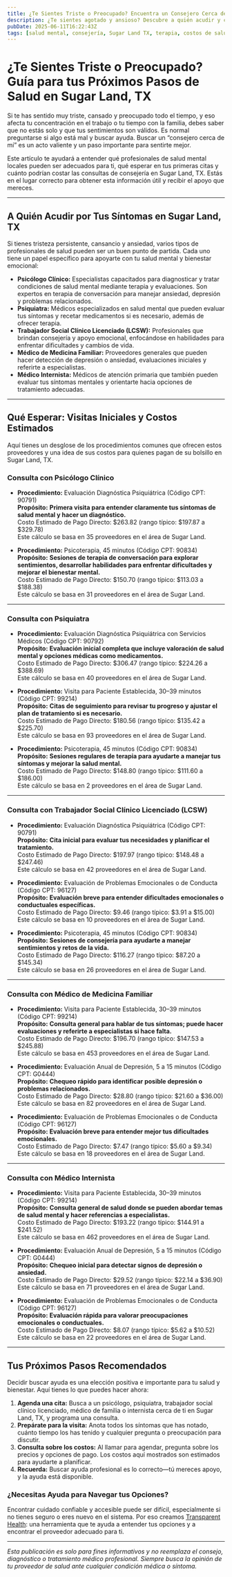 ```yaml
---
title: ¿Te Sientes Triste o Preocupado? Encuentra un Consejero Cerca de Ti en Sugar Land, TX  
description: ¿Te sientes agotado y ansioso? Descubre a quién acudir y cuánto cuestan las consultas de consejería cerca de Sugar Land, TX para dar el siguiente paso con cuidado.  
pubDate: 2025-06-11T16:22:43Z  
tags: [salud mental, consejería, Sugar Land TX, terapia, costos de salud, bienestar emocional]  
---
```


# ¿Te Sientes Triste o Preocupado? Guía para tus Próximos Pasos de Salud en Sugar Land, TX

Si te has sentido muy triste, cansado y preocupado todo el tiempo, y eso afecta tu concentración en el trabajo o tu tiempo con la familia, debes saber que no estás solo y que tus sentimientos son válidos. Es normal preguntarse si algo está mal y buscar ayuda. Buscar un “consejero cerca de mí” es un acto valiente y un paso importante para sentirte mejor.

Este artículo te ayudará a entender qué profesionales de salud mental locales pueden ser adecuados para ti, qué esperar en tus primeras citas y cuánto podrían costar las consultas de consejería en Sugar Land, TX. Estás en el lugar correcto para obtener esta información útil y recibir el apoyo que mereces.

---

## A Quién Acudir por Tus Síntomas en Sugar Land, TX

Si tienes tristeza persistente, cansancio y ansiedad, varios tipos de profesionales de salud pueden ser un buen punto de partida. Cada uno tiene un papel específico para apoyarte con tu salud mental y bienestar emocional:

- **Psicólogo Clínico:** Especialistas capacitados para diagnosticar y tratar condiciones de salud mental mediante terapia y evaluaciones. Son expertos en terapia de conversación para manejar ansiedad, depresión y problemas relacionados.
- **Psiquiatra:** Médicos especializados en salud mental que pueden evaluar tus síntomas y recetar medicamentos si es necesario, además de ofrecer terapia.
- **Trabajador Social Clínico Licenciado (LCSW):** Profesionales que brindan consejería y apoyo emocional, enfocándose en habilidades para enfrentar dificultades y cambios de vida.
- **Médico de Medicina Familiar:** Proveedores generales que pueden hacer detección de depresión o ansiedad, evaluaciones iniciales y referirte a especialistas.
- **Médico Internista:** Médicos de atención primaria que también pueden evaluar tus síntomas mentales y orientarte hacia opciones de tratamiento adecuadas.

---

## Qué Esperar: Visitas Iniciales y Costos Estimados

Aquí tienes un desglose de los procedimientos comunes que ofrecen estos proveedores y una idea de sus costos para quienes pagan de su bolsillo en Sugar Land, TX.

### Consulta con Psicólogo Clínico

- **Procedimiento:** Evaluación Diagnóstica Psiquiátrica (Código CPT: 90791)  
  **Propósito:** **Primera visita para entender claramente tus síntomas de salud mental y hacer un diagnóstico.**  
  Costo Estimado de Pago Directo: $263.82 (rango típico: $197.87 a $329.78)  
  Este cálculo se basa en 35 proveedores en el área de Sugar Land.

- **Procedimiento:** Psicoterapia, 45 minutos (Código CPT: 90834)  
  **Propósito:** **Sesiones de terapia de conversación para explorar sentimientos, desarrollar habilidades para enfrentar dificultades y mejorar el bienestar mental.**  
  Costo Estimado de Pago Directo: $150.70 (rango típico: $113.03 a $188.38)  
  Este cálculo se basa en 31 proveedores en el área de Sugar Land.

---

### Consulta con Psiquiatra

- **Procedimiento:** Evaluación Diagnóstica Psiquiátrica con Servicios Médicos (Código CPT: 90792)  
  **Propósito:** **Evaluación inicial completa que incluye valoración de salud mental y opciones médicas como medicamentos.**  
  Costo Estimado de Pago Directo: $306.47 (rango típico: $224.26 a $388.69)  
  Este cálculo se basa en 40 proveedores en el área de Sugar Land.

- **Procedimiento:** Visita para Paciente Establecida, 30–39 minutos (Código CPT: 99214)  
  **Propósito:** **Citas de seguimiento para revisar tu progreso y ajustar el plan de tratamiento si es necesario.**  
  Costo Estimado de Pago Directo: $180.56 (rango típico: $135.42 a $225.70)  
  Este cálculo se basa en 93 proveedores en el área de Sugar Land.

- **Procedimiento:** Psicoterapia, 45 minutos (Código CPT: 90834)  
  **Propósito:** **Sesiones regulares de terapia para ayudarte a manejar tus síntomas y mejorar la salud mental.**  
  Costo Estimado de Pago Directo: $148.80 (rango típico: $111.60 a $186.00)  
  Este cálculo se basa en 2 proveedores en el área de Sugar Land.

---

### Consulta con Trabajador Social Clínico Licenciado (LCSW)

- **Procedimiento:** Evaluación Diagnóstica Psiquiátrica (Código CPT: 90791)  
  **Propósito:** **Cita inicial para evaluar tus necesidades y planificar el tratamiento.**  
  Costo Estimado de Pago Directo: $197.97 (rango típico: $148.48 a $247.46)  
  Este cálculo se basa en 42 proveedores en el área de Sugar Land.

- **Procedimiento:** Evaluación de Problemas Emocionales o de Conducta (Código CPT: 96127)  
  **Propósito:** **Evaluación breve para entender dificultades emocionales o conductuales específicas.**  
  Costo Estimado de Pago Directo: $9.46 (rango típico: $3.91 a $15.00)  
  Este cálculo se basa en 10 proveedores en el área de Sugar Land.

- **Procedimiento:** Psicoterapia, 45 minutos (Código CPT: 90834)  
  **Propósito:** **Sesiones de consejería para ayudarte a manejar sentimientos y retos de la vida.**  
  Costo Estimado de Pago Directo: $116.27 (rango típico: $87.20 a $145.34)  
  Este cálculo se basa en 26 proveedores en el área de Sugar Land.

---

### Consulta con Médico de Medicina Familiar

- **Procedimiento:** Visita para Paciente Establecida, 30–39 minutos (Código CPT: 99214)  
  **Propósito:** **Consulta general para hablar de tus síntomas; puede hacer evaluaciones y referirte a especialistas si hace falta.**  
  Costo Estimado de Pago Directo: $196.70 (rango típico: $147.53 a $245.88)  
  Este cálculo se basa en 453 proveedores en el área de Sugar Land.

- **Procedimiento:** Evaluación Anual de Depresión, 5 a 15 minutos (Código CPT: G0444)  
  **Propósito:** **Chequeo rápido para identificar posible depresión o problemas relacionados.**  
  Costo Estimado de Pago Directo: $28.80 (rango típico: $21.60 a $36.00)  
  Este cálculo se basa en 82 proveedores en el área de Sugar Land.

- **Procedimiento:** Evaluación de Problemas Emocionales o de Conducta (Código CPT: 96127)  
  **Propósito:** **Evaluación breve para entender mejor tus dificultades emocionales.**  
  Costo Estimado de Pago Directo: $7.47 (rango típico: $5.60 a $9.34)  
  Este cálculo se basa en 18 proveedores en el área de Sugar Land.

---

### Consulta con Médico Internista

- **Procedimiento:** Visita para Paciente Establecida, 30–39 minutos (Código CPT: 99214)  
  **Propósito:** **Consulta general de salud donde se pueden abordar temas de salud mental y hacer referencias a especialistas.**  
  Costo Estimado de Pago Directo: $193.22 (rango típico: $144.91 a $241.52)  
  Este cálculo se basa en 462 proveedores en el área de Sugar Land.

- **Procedimiento:** Evaluación Anual de Depresión, 5 a 15 minutos (Código CPT: G0444)  
  **Propósito:** **Chequeo inicial para detectar signos de depresión o ansiedad.**  
  Costo Estimado de Pago Directo: $29.52 (rango típico: $22.14 a $36.90)  
  Este cálculo se basa en 71 proveedores en el área de Sugar Land.

- **Procedimiento:** Evaluación de Problemas Emocionales o de Conducta (Código CPT: 96127)  
  **Propósito:** **Evaluación rápida para valorar preocupaciones emocionales o conductuales.**  
  Costo Estimado de Pago Directo: $8.07 (rango típico: $5.62 a $10.52)  
  Este cálculo se basa en 22 proveedores en el área de Sugar Land.

---

## Tus Próximos Pasos Recomendados

Decidir buscar ayuda es una elección positiva e importante para tu salud y bienestar. Aquí tienes lo que puedes hacer ahora:

1. **Agenda una cita:** Busca a un psicólogo, psiquiatra, trabajador social clínico licenciado, médico de familia o internista cerca de ti en Sugar Land, TX, y programa una consulta.  
2. **Prepárate para la visita:** Anota todos los síntomas que has notado, cuánto tiempo los has tenido y cualquier pregunta o preocupación para discutir.  
3. **Consulta sobre los costos:** Al llamar para agendar, pregunta sobre los precios y opciones de pago. Los costos aquí mostrados son estimados para ayudarte a planificar.  
4. **Recuerda:** Buscar ayuda profesional es lo correcto—tú mereces apoyo, y la ayuda está disponible.

### ¿Necesitas Ayuda para Navegar tus Opciones?

Encontrar cuidado confiable y accesible puede ser difícil, especialmente si no tienes seguro o eres nuevo en el sistema. Por eso creamos [Transparent Health](https://transparenthealth.ai): una herramienta que te ayuda a entender tus opciones y a encontrar el proveedor adecuado para ti.

---

*Esta publicación es solo para fines informativos y no reemplaza el consejo, diagnóstico o tratamiento médico profesional. Siempre busca la opinión de tu proveedor de salud ante cualquier condición médica o síntoma.*